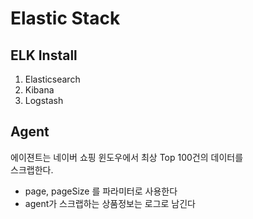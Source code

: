 # Elastic Stack


## ELK Install

1. Elasticsearch
1. Kibana 
1. Logstash


## Agent

에이젼트는 네이버 쇼핑 윈도우에서 최상 Top 100건의 데이터를  
스크랩한다.
* page, pageSize 를 파라미터로 사용한다  
* agent가 스크랩하는 상품정보는 로그로 남긴다  


